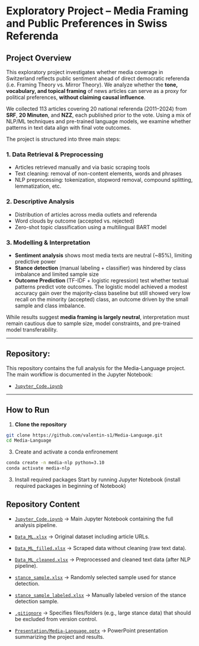 # Exploratory Project – Media Framing and Public Preferences in Swiss Referenda

## Project Overview

This exploratory project investigates whether media coverage in Switzerland reflects public sentiment ahead of direct democratic referenda (i.e. Framing Theory vs. Mirror Theory). We analyze whether the **tone, vocabulary, and topical framing** of news articles can serve as a proxy for political preferences, **without claiming causal influence**.

We collected 113 articles covering 20 national referenda (2011–2024) from **SRF**, **20 Minuten**, and **NZZ**, each published prior to the vote. Using a mix of NLP/ML techniques and pre-trained language models, we examine whether patterns in text data align with final vote outcomes.

The project is structured into three main steps:

### 1. Data Retrieval & Preprocessing
- Articles retrieved manually and via basic scraping tools
- Text cleaning: removal of non-content elements, words and phrases
- NLP preprocessing: tokenization, stopword removal, compound splitting, lemmatization, etc.

### 2. Descriptive Analysis
- Distribution of articles across media outlets and referenda
- Word clouds by outcome (accepted vs. rejected)
- Zero-shot topic classification using a multilingual BART model

### 3. Modelling & Interpretation
- **Sentiment analysis** shows most media texts are neutral (~85%), limiting predictive power
- **Stance detection** (manual labeling + classifier) was hindered by class imbalance and limited sample size
- **Outcome Prediction** (TF-IDF + logistic regression) test whether textual patterns predict vote outcomes. The logistic model achieved a modest accuracy gain over the majority‐class baseline but still showed very low recall on the minority (accepted) class, an outcome driven by the small sample and class imbalance.

While results suggest **media framing is largely neutral**, interpretation must remain cautious due to sample size, model constraints, and pre-trained model transferability.

---

## Repository:

This repository contains the full analysis for the Media-Language project. The main workflow is documented in the Jupyter Notebook:

- [`Jupyter_Code.ipynb`](./Code/Jupyter_Code.ipynb)

---

## How to Run

1. **Clone the repository**  
```bash
git clone https://github.com/valentin-s1/Media-Language.git
cd Media-Language
```

3. Create and activate a conda enfironement
```bash
conda create -n media-nlp python=3.10
conda activate media-nlp
```
3. Install required packages
Start by running Jupyter Notebook (install required packages in beginning of Notebook)

## Repository Content
- [`Jupyter_Code.ipynb`](./Code/Jupyter_Code.ipynb)
  → Main Jupyter Notebook containing the full analysis pipeline.

- [`Data_ML.xlsx`](./Data/Data_ML.xlsx)
  → Original dataset including article URLs.

- [`Data_ML_filled.xlsx`](./Data/Data_ML_filled.xlsx)
  → Scraped data without cleaning (raw text data).

- [`Data_ML_cleaned.xlsx`](./Data/Data_ML_cleaned.xlsx)
  → Preprocessed and cleaned text data (after NLP pipeline).

- [`stance_sample.xlsx`](./Data/stance_sample.xlsx)
  → Randomly selected sample used for stance detection.

- [`stance_sample_labeled.xlsx`](./Data/stance_sample_labeled.xlsx)
  → Manually labeled version of the stance detection sample.

- [`.gitignore`](./.gitignore)
  → Specifies files/folders (e.g., large stance data) that should be excluded from version control.

- [`Presentation/Media-Language.pptx`](./Presentation/Media-Language.pptx)
  → PowerPoint presentation summarizing the project and results.

